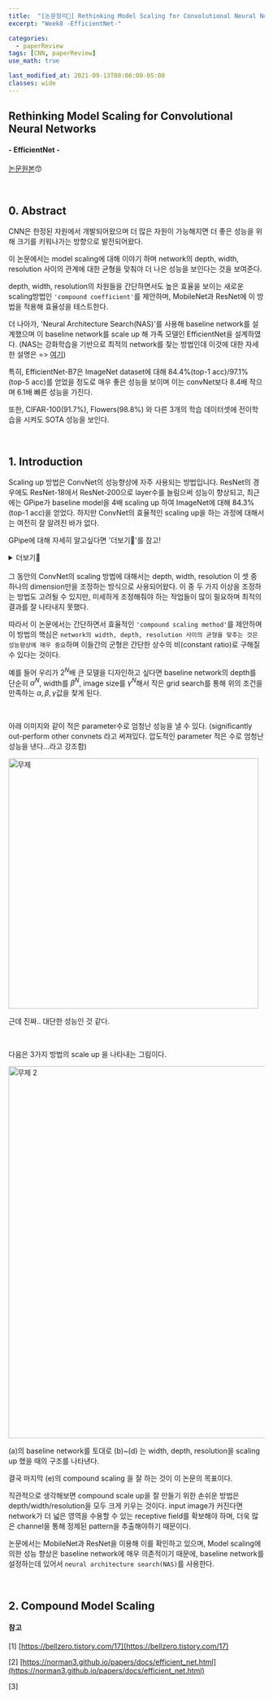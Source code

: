 ```yaml
---
title:  "[논문정리📃] Rethinking Model Scaling for Convolutional Neural Networks"
excerpt: "Week8 -EfficientNet-"

categories:
  - paperReview
tags: [CNN, paperReview]
use_math: true

last_modified_at: 2021-09-13T08:06:00-05:00
classes: wide
---
```


## Rethinking Model Scaling for Convolutional Neural Networks
#### - EfficientNet - 

[논문원본](https://arxiv.org/pdf/1905.11946.pdf)😙


<br>

## 0. Abstract
CNN은 한정된 자원에서 개발되어왔으며 더 많은 자원이 가능해지면 더 좋은 성능을 위해 크기를 키워나가는 방향으로 발전되어왔다.

이 논문에서는 model scaling에 대해 이야기 하며 network의 depth, width, resolution 사이의 관계에 대한 균형을 맞춰야 더 나은 성능을 보인다는 것을 보여준다.

depth, width, resolution의 차원들을 간단하면서도 높은 효율을 보이는 새로운 scaling방법인 `'compound coefficient'`를 제안하며, MobileNet과 ResNet에 이 방법을 적용해 효율성을 테스트한다.

더 나아가, 'Neural Architecture Search(NAS)'를 사용해 baseline network를 설계했으며 이 baseline network를 scale up 해 가족 모델인 EfficientNet을 설계하였다.  (NAS는 강화학습을 기반으로 최적의 network를 찾는 방법인데 이것에 대한 자세한 설명은 => [여기](https://chaelin0722.github.io/paperreview/nasnet/))

특히, EfficientNet-B7은 ImageNet dataset에 대해 84.4%(top-1 acc)/97.1%(top-5 acc)를 얻었을 정도로 매우 좋은 성능을 보이며 이는 convNet보다 8.4배 작으며 6.1배 빠른 성능을 가진다.

또한, CIFAR-100(91.7%), Flowers(98.8%) 와 다른 3개의 학습 데이터셋에 전이학습을 시켜도 SOTA 성능을 보인다.

<br>

## 1. Introduction

Scaling up 방법은 ConvNet의 성능향상에 자주 사용되는 방법입니다. ResNet의 경우에도 ResNet-18에서 ResNet-200으로 layer수를 늘림으써 성능이 향상되고, 최근에는 GPipe가 baseline model을 4배 scaling up 하여 ImageNet에 대해 84.3%(top-1 acc)을 얻었다. 하지만 ConvNet의 효율적인 scaling up을 하는 과정에 대해서는 여전히 잘 알려진 바가 없다.


GPipe에 대해 자세히 알고싶다면 '더보기🔎'를 참고!

<details markdown="1">
<summary>더보기🔎</summary>

GPipe는 Google Brain에서 발표한 학습기법으로 메모리를 많이 차지하는 큰 모델을 효율적으로 학습시키는데 유용하다. Google이 공개한 논문의 벤치마크에 따르면 기준보다 8배 많은 장치(TPU)로 25배 큰 모델을 학습시킬 수 있고, 기준보다 4배 많은 장치에서 3.5배 빨리 학습시킬 수 있다고 한다.

Google은 GPipe를 이용해 5.6억개의 파라미터를 가지는 AmoebaNet-B 모델을 학습시켰다. 이 모델은 ImageNet에서 84.3%(top-1 acc)을 얻고 97%(top-5 acc)로 SOTA를 기록했다.

Gpipe는 Pipeline Parallelism과 Checkpointing, 이 두 방법으로 가능한 큰 모델을 학습시킨다.

#### - Pipeline Parallelism

GPipe는 모델을 여러 파티션으로 나눠 각각 서로 다른 장치에 배치해 더 많은 메모리를 사용할 수 있게 한다. 그리고 여러 파티션이 최재한 병렬적으로 작동할 수 있도록, 모델에 입력되는 미니배치를 여러 마이크로배치로 나눠 모델에 흘려보낸다.

#### - Checkpointing

각 파티션엔 체크포인트를 만들어 메모리 가용량을 극대화한다. 순전파(forward propagation)때 파티션 경계의 입출력만 기억하고 내부의 hidden layer는 휘발시킨다. 휘발된 hidden layer은 역전파(back propagation) 때 다시 계산된다.

<br>

</details>



<br>
그 동안의 ConvNet의 scaling 방법에 대해서는 depth, width, resolution 이 셋 중 하나의 dimension만을 조정하는 방식으로 사용되어왔다. 이 중 두 가지 이상을 조정하는 방법도 고려될 수 있지만, 미세하게 조정해줘야 하는 작업들이 많이 필요하며 최적의 결과를 잘 나타내지 못했다.


따라서 이 논문에서는 간단하면서 효율적인 `'compound scaling method'`를 제안하며 이 방법의 핵심은 `network의 width, depth, resolution 사이의 균형을 맞추는 것은 성능향상에 매우 중요`하며 이들간의 군형은 간단한 상수의 비(constant ratio)로 구해질 수 있다는 것이다.


예를 들어 우리가 $2^N$배 큰 모델을 디자인하고 싶다면 baseline network의 depth를 단순히 $\alpha^N$, width를 $\beta^N$, image size를 $\gamma^N$해서 작은 grid search를 통해 위의 조건을 만족하는 $\alpha, \beta, \gamma$값을 찾게 된다.

<br>

아래 이미지와 같이 적은 parameter수로 엄청난 성능을 낼 수 있다. (significantly out-perform other convnets 라고 써져있다. 압도적인 parameter 적은 수로 엄청난 성능을 낸다...라고 강조함)

<img width="492" alt="무제" src="https://user-images.githubusercontent.com/53431568/133041668-aca3a27a-64f4-4384-8c27-e2029878910b.png">


근데 진짜.. 대단한 성능인 것 같다.


<br>

다음은 3가지 방법의 scale up 을 나타내는 그림이다. 

<img width="731" alt="무제 2" src="https://user-images.githubusercontent.com/53431568/133042458-26766c62-2917-4006-b2ba-af92a6aaba69.png">

(a)의 baseline network를 토대로 (b)~(d) 는 width, depth, resolution을 scaling up 했을 때의 구조를 나타낸다. 

결국 마지막 (e)의 compound scaling 을 잘 하는 것이 이 논문의 목표이다. 

직관적으로 생각해보면 compound scale up을 잘 만들기 위한 손쉬운 방법은 depth/width/resolution을 모두 크게 키우는 것이다. input image가 커진다면 network가 더 넓은 영역을 수용할 수 있는 receptive field를 확보해야 하며, 더욱 많은 channel을 통해 정제된 pattern을 추출해야하기 때문이다. 




논문에서는 MobileNet과 ResNet을 이용해 이를 확인하고 있으며, Model scaling에 의한 성능 향상은 baseline network에 매우 의존적이기 때문에, baseline network를 설정하는데 있어서 `neural architecture search(NAS)`를 사용한다.

<br>

## 2. Compound Model Scaling













#### 참고

  [1] [https://bellzero.tistory.com/17](https://bellzero.tistory.com/17)

  [2] [https://norman3.github.io/papers/docs/efficient_net.html](https://norman3.github.io/papers/docs/efficient_net.html)
  
  [3] []()
